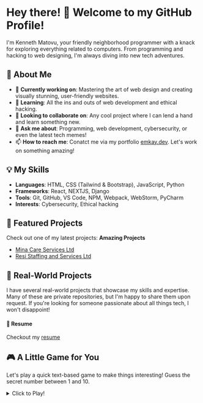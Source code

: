 # Hey there! 👋 Welcome to my GitHub Profile!
I'm Kenneth Matovu, your friendly neighborhood programmer with a knack for exploring everything related to computers. From programming and hacking to web designing, I'm always diving into new tech adventures.

## 🚀 About Me
- 🔭 **Currently working on**: Mastering the art of web design and creating visually stunning, user-friendly websites.
- 🌱 **Learning**: All the ins and outs of web development and ethical hacking.
- 👯 **Looking to collaborate on**: Any cool project where I can lend a hand and learn something new.
- 💬 **Ask me about**: Programming, web development, cybersecurity, or even the latest tech memes!
- 📫 **How to reach me**: Conatct me via my portfolio [emkay.dev](https://kennethmatovu.vercel.app). Let's work on something amazing!

## 💡 My Skills
- **Languages**: HTML, CSS (Tailwind & Bootstrap), JavaScript, Python
- **Frameworks**: React, NEXTJS, Django
- **Tools**: Git, GitHub, VS Code, NPM, Webpack, WebStorm, PyCharm
- **Interests**: Cybersecurity, Ethical hacking

## 🌟 Featured Projects
Check out one of my latest projects: **Amazing Projects** 
- [Mina Care Services Ltd](https://mina-cares-ervices.co.uk)
- [Resi Staffing and Services Ltd](https://resistaffingandservices.co.uk)

## 📂 Real-World Projects
I have several real-world projects that showcase my skills and expertise. Many of these are private repositories, but I'm happy to share them upon request. If you're looking for someone passionate about all things tech, I won't disappoint!

#### 🔖 Resume
Checkout my [resume](https://kennethmatovu.vercel.app/resume.pdf)

## 🎮 A Little Game for You
Let's play a quick text-based game to make things interesting! Guess the secret number between 1 and 10. 

<details>
  <summary>Click to Play!</summary>
  
  Here's how it works:
  1. Choose a number between 1 and 10.
  2. Check the result below to see if you guessed it right!

  ```python
  import random
  
  def guess_the_number():
      secret_number = random.randint(1, 10)
      guess = input("Enter your guess: ")
      if int(guess) == secret_number:
          return "🎉 Congrats! You guessed it right!"
      else:
          return f"Oops! The secret number was {secret_number}. Try again!"
  
  print(guess_the_number())

